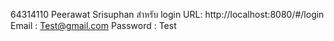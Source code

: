 64314110 Peerawat Srisuphan
สำหรับ login
URL: http://localhost:8080/#/login
Email : Test@gmail.com
Password : Test
